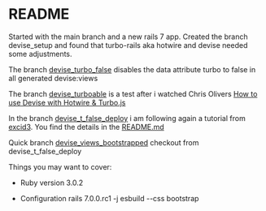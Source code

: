 # README

Started with the main branch and a new rails 7 app. Created the branch devise_setup and found that turbo-rails aka hotwire and devise needed some adjustments.

The branch [devise_turbo_false](https://github.com/i-Captain/rails_7_devise_starter/tree/devise_turbo_false) disables the data attribute turbo to false in all generated devise:views

The branch [devise_turboable](https://github.com/i-Captain/rails_7_devise_starter/tree/devise_turboable) is a test after i watched Chris Olivers [How to use Devise with Hotwire & Turbo.js](https://gorails.com/episodes/devise-hotwire-turbo?autoplay=1) 

In the branch [devise_t_false_deploy](https://github.com/i-Captain/rails_7_devise_starter/tree/devise_t_false_deploy) i am following again a tutorial from [excid3](https://github.com/excid3). You find the details in the [README.md](https://github.com/i-Captain/rails_7_devise_starter/tree/devise_t_false_deploy/README.md)

Quick branch [devise_views_bootstrapped](https://github.com/i-Captain/rails_7_devise_starter/tree/devise_views_bootstrapped) checkout from devise_t_false_deploy


Things you may want to cover:

* Ruby version 3.0.2

* Configuration rails 7.0.0.rc1 -j esbuild --css bootstrap



